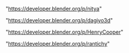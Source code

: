 "https://developer.blender.org/p/nitya"

"https://developer.blender.org/p/dagiyo3d"

"https://developer.blender.org/p/HenryCooper"

"https://developer.blender.org/p/rantichy"


